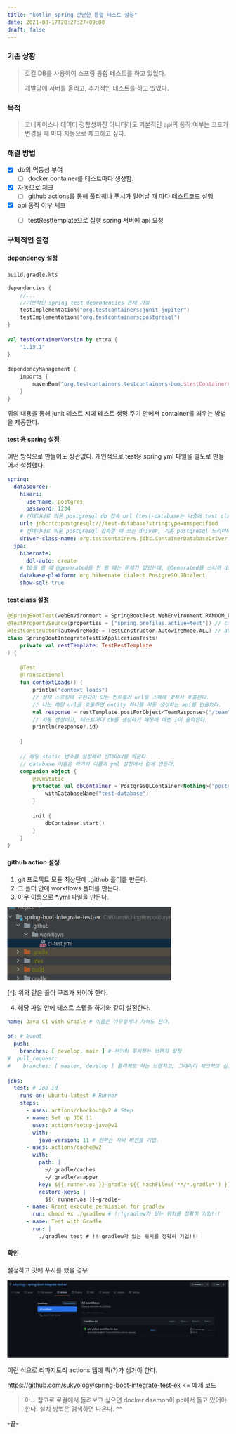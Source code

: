 ```yaml
---
title: "kotlin-spring 간단한 통합 테스트 설정"
date: 2021-08-17T20:27:27+09:00
draft: false
---
```


### 기존 상황

> 로컬 DB를 사용하여 스프링 통합 테스트를 하고 있었다. 
>
> 개발망에 서버를 올리고, 추가적인 테스트를 하고 있었다.





### 목적

> 코너케이스나 데이터 정합성까진 아니더라도 
> 기본적인 api의 동작 여부는 코드가 변경될 때 마다 자동으로 체크하고 싶다.





### 해결 방법

- [x] db의 멱등성 부여
  - [ ] docker container를 테스트마다 생성함. 
- [x] 자동으로 체크
  - [ ] github actions를 통해 풀리퀘나 푸시가 일어날 때 마다 테스트코드 실행
- [x] api 동작 여부 체크
  - [ ] testResttemplate으로 실행 spring 서버에 api 요청



### 구체적인 설정



#### dependency 설정

`build.gradle.kts`

```kotlin
dependencies {
    //...
    //기본적인 spring test dependencies 존재 가정
    testImplementation("org.testcontainers:junit-jupiter")
    testImplementation("org.testcontainers:postgresql")
}

val testContainerVersion by extra {
    "1.15.1"
}

dependencyManagement {
    imports {
        mavenBom("org.testcontainers:testcontainers-bom:$testContainerVersion")
    }
}
```

위의 내용을 통해 junit 테스트 시에 테스트 생명 주기 안에서 container를 띄우는 방법을 제공한다.



#### test 용 spring 설정

어떤 방식으로 만들어도 상관없다. 개인적으로 test용 spring yml 파일을 별도로 만들어서 설정했다. 

```yaml
spring:
  datasource:
    hikari:
      username: postgres
      password: 1234
    # 컨테이너로 띄운 postgresql db 접속 url (test-database는 나중에 test class 설정과 db 이름이 같아야 한다.)
    url: jdbc:tc:postgresql:///test-database?stringtype=unspecified
    # 컨테이너로 띄운 postgresql 접속할 때 쓰는 driver, 기존 postgresql 드라이버는 동작하지 않는다.
    driver-class-name: org.testcontainers.jdbc.ContainerDatabaseDriver
  jpa:
    hibernate:
      ddl-auto: create
    # 10을 쓸 때 @generated을 안 쓸 때는 문제가 없었는데, @Generated를 쓰니까 ddl 문에서 에러가 났다. 
    database-platform: org.hibernate.dialect.PostgreSQL9Dialect
    show-sql: true
```





#### test class 설정

```kotlin
@SpringBootTest(webEnvironment = SpringBootTest.WebEnvironment.RANDOM_PORT)
@TestPropertySource(properties = ["spring.profiles.active=test"]) // can override any propertysource
@TestConstructor(autowireMode = TestConstructor.AutowireMode.ALL) // autowire without @autowired
class SpringBootIntegrateTestExApplicationTests(
    private val restTemplate: TestRestTemplate
) {

    @Test
    @Transactional
    fun contextLoads() {
        println("context loads")
        // 실제 스프링에 구현되어 있는 컨트롤러 url을 스펙에 맞춰서 호출한다.
        // 나는 해당 url을 호출하면 entity 하나를 자동 생성하는 api를 만들었다. 
        val response = restTemplate.postForObject<TeamResponse>("/team")
        // 자동 생성이고, 테스트마다 db를 생성하기 때문에 매번 1이 출력된다.
        println(response?.id)

    }

    // 해당 static 변수를 설정해야 컨테이너를 띄운다. 
    // database 이름은 하기의 이름과 yml 설정에서 같게 만든다. 
    companion object {
        @JvmStatic
        protected val dbContainer = PostgreSQLContainer<Nothing>("postgres:latest").apply {
            withDatabaseName("test-database")
        }

        init {
            dbContainer.start()
        }
    }
}
```



#### github action 설정

1. git 프로젝트 모듈 최상단에 .github 폴더를 만든다. 
2. 그 폴더 안에 workflows 폴더를 만든다. 
3. 아무 이름으로 *.yml 파일을 만든다. 

![image-20210817093430514](image-20210817093430514.png)

[^]: 위와 같은 폴더 구조가 되어야 한다.



4. 해당 파일 안에 테스트 스텝을 하기와 같이 설정한다. 

```yaml
name: Java CI with Gradle # 이름은 아무렇게나 지어도 된다.

on: # Event
  push:
    branches: [ develop, main ] # 본인이 푸시하는 브랜치 설정
#  pull_request:
#    branches: [ master, develop ] 풀리퀘도 하는 브랜치고, 그때마다 체크하고 싶은 거면 이것도 설정

jobs:
  test: # Job id
    runs-on: ubuntu-latest # Runner
    steps:
      - uses: actions/checkout@v2 # Step
      - name: Set up JDK 11
        uses: actions/setup-java@v1
        with:
          java-version: 11 # 원하는 자바 버젼을 기입.
      - uses: actions/cache@v2
        with:
          path: |
            ~/.gradle/caches
            ~/.gradle/wrapper
          key: ${{ runner.os }}-gradle-${{ hashFiles('**/*.gradle*') }}
          restore-keys: |
            ${{ runner.os }}-gradle-
      - name: Grant execute permission for gradlew
        run: chmod +x ./gradlew # !!!gradlew가 있는 위치를 정확히 기입!!!
      - name: Test with Gradle
        run: |
          ./gradlew test # !!!gradlew가 있는 위치를 정확히 기입!!!
```



#### 확인

설정하고 깃에 푸시를 했을 경우 

![image-20210817093808062](image-20210817093808062.png)

이런 식으로 리파지토리 actions 탭에 뭐(?)가 생겨야 한다.



https://github.com/sukyology/spring-boot-integrate-test-ex <= 예제 코드



> 아... 참고로 로컬에서 돌려보고 싶으면 docker daemon이 pc에서 돌고 있어야 한다. 설치 방법은 검색하면 나온다. ^^



-끝-